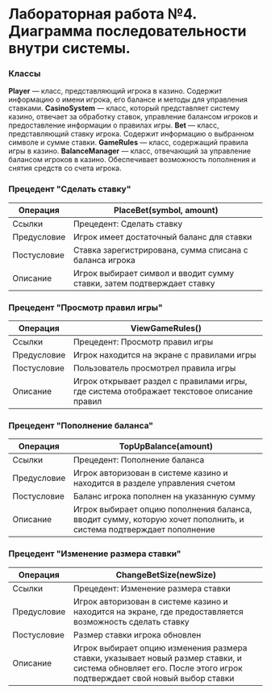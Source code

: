 # Лабораторная работа №4. Диаграмма последовательности внутри системы.


### Классы
**Player** — класс, представляющий игрока в казино. Содержит информацию о имени игрока, его балансе и методы для управления ставками.
**CasinoSystem** — класс, который представляет систему казино, отвечает за обработку ставок, управление балансом игроков и предоставление информации о правилах игры.
**Bet** — класс, представляющий ставку игрока. Содержит информацию о выбранном символе и сумме ставки.
**GameRules** — класс, содержащий правила игры в казино.
**BalanceManager** — класс, отвечающий за управление балансом игроков в казино. Обеспечивает возможность пополнения и снятия средств со счета игрока.


### Прецедент "Сделать ставку"


| Операция | PlaceBet(symbol, amount) |
|----------|---------------------------|
| Ссылки   | Прецедент: Сделать ставку |
| Предусловие | Игрок имеет достаточный баланс для ставки |
| Постусловие | Ставка зарегистрирована, сумма списана с баланса игрока |
| Описание | Игрок выбирает символ и вводит сумму ставки, затем подтверждает ставку |


### Прецедент "Просмотр правил игры"

| Операция | ViewGameRules() |
|----------|-----------------|
| Ссылки   | Прецедент: Просмотр правил игры |
| Предусловие | Игрок находится на экране с правилами игры |
| Постусловие | Пользователь просмотрел правила игры |
| Описание | Игрок открывает раздел с правилами игры, где система отображает текстовое описание правил |

### Прецедент "Пополнение баланса"

| Операция | TopUpBalance(amount) |
|----------|----------------------|
| Ссылки   | Прецедент: Пополнение баланса |
| Предусловие | Игрок авторизован в системе казино и находится в разделе управления счетом |
| Постусловие | Баланс игрока пополнен на указанную сумму |
| Описание | Игрок выбирает опцию пополнения баланса, вводит сумму, которую хочет пополнить, и система подтверждает пополнение |

### Прецедент "Изменение размера ставки"

| Операция | ChangeBetSize(newSize) |
|----------|------------------------|
| Ссылки   | Прецедент: Изменение размера ставки |
| Предусловие | Игрок авторизован в системе казино и находится на экране, где предоставляется возможность сделать ставку |
| Постусловие | Размер ставки игрока обновлен |
| Описание | Игрок выбирает опцию изменения размера ставки, указывает новый размер ставки, и система обновляет его. После этого игрок подтверждает свой новый выбор ставки |
